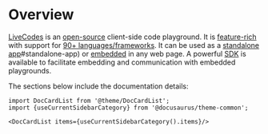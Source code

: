 # Overview

[LiveCodes](https://livecodes.io) is an [open-source](./license.html.md) client-side code playground. It is [feature-rich](./features/index.html.md) with support for [90+ languages/frameworks](./languages/index.html.md). It can be used as a [standalone app](./getting-started.html.md)#standalone-app) or [embedded](./features/embeds.html.md) in any web page. A powerful [SDK](./sdk/index.html.md) is available to facilitate embedding and communication with embedded playgrounds.

The sections below include the documentation details:

```mdx-code-block
import DocCardList from '@theme/DocCardList';
import {useCurrentSidebarCategory} from '@docusaurus/theme-common';

<DocCardList items={useCurrentSidebarCategory().items}/>
```